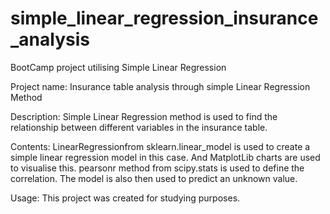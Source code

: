 # simple_linear_regression_insurance_analysis

BootCamp project utilising Simple Linear Regression

Project name: Insurance table analysis through simple Linear Regression Method 

Description: Simple Linear Regression method is used to find the relationship between different variables in the insurance table.

Contents: LinearRegressionfrom sklearn.linear_model is used to create a simple linear regression model in this case. And MatplotLib charts are used to visualise this. 
pearsonr method from scipy.stats is used to define the correlation. The model is also then used to predict an unknown value.

Usage: This project was created for studying purposes. 


